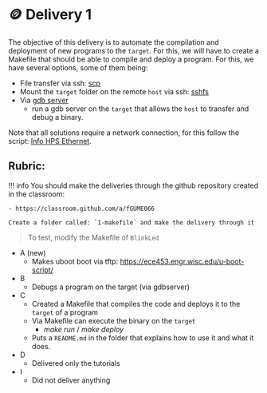 # 🪙 Delivery 1

The objective of this delivery is to automate the compilation and deployment of new programs to the `target`. For this, we will have to create a Makefile that should be able to compile and deploy a program. For this, we have several options, some of them being:

- File transfer via ssh: [scp](http://www.hypexr.org/linux_scp_help.php)
- Mount the `target` folder on the remote `host` via ssh: [sshfs](https://en.wikipedia.org/wiki/SSHFS)
- Via [gdb server](https://www.linux.com/news/remote-cross-target-debugging-gdb-and-gdbserver)
    - run a gdb server on the `target` that allows the `host` to transfer and debug a binary.

Note that all solutions require a network connection, for this follow the script: [Info HPS Ethernet](Embarcados-Avancados/info-HPS-ethernet/).

## Rubric:

!!! info
    You should make the deliveries through the github repository created in the classroom:
    
    - https://classroom.github.com/a/fGUME066
    
    Create a folder called: `1-makefile` and make the delivery through it

> To test, modify the Makefile of `BlinkLed`

- A (new) 
    - Makes uboot boot via tftp: https://ece453.engr.wisc.edu/u-boot-script/
- B
    - Debugs a program on the target (via gdbserver)
- C
    - Created a Makefile that compiles the code and deploys it to the `target` of a program
    - Via Makefile can execute the binary on the `target`
        - *make run* / *make deploy*
    - Puts a `README.md` in the folder that explains how to use it and what it does.
- D 
    - Delivered only the tutorials
- I
    - Did not deliver anything
